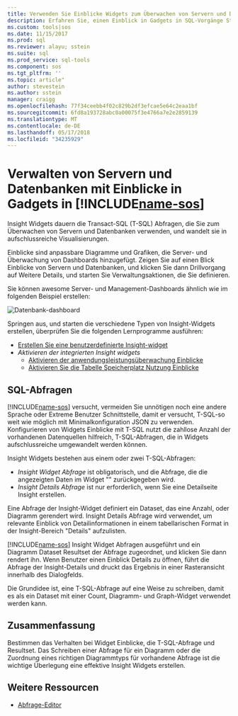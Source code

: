```yaml
---
title: Verwenden Sie Einblicke Widgets zum Überwachen von Servern und Datenbanken in SQL-Vorgänge Studio (Vorschau) | Microsoft Docs
description: Erfahren Sie, einen Einblick in Gadgets in SQL-Vorgänge Studio (Vorschau).
ms.custom: tools|sos
ms.date: 11/15/2017
ms.prod: sql
ms.reviewer: alayu; sstein
ms.suite: sql
ms.prod_service: sql-tools
ms.component: sos
ms.tgt_pltfrm: ''
ms.topic: article"
author: stevestein
ms.author: sstein
manager: craigg
ms.openlocfilehash: 77f34ceebb4f02c829b2df3efcae5e64c2eaa1bf
ms.sourcegitcommit: 6fd8a193728abc0a00075f3e4766a7e2e2859139
ms.translationtype: MT
ms.contentlocale: de-DE
ms.lasthandoff: 05/17/2018
ms.locfileid: "34235929"
---
```

# <a name="manage-servers-and-databases-with-insight-widgets-in-includename-sosincludesname-sos-shortmd"></a>Verwalten von Servern und Datenbanken mit Einblicke in Gadgets in [!INCLUDE[name-sos](../includes/name-sos-short.md)]

Insight Widgets dauern die Transact-SQL (T-SQL) Abfragen, die Sie zum Überwachen von Servern und Datenbanken verwenden, und wandelt sie in aufschlussreiche Visualisierungen. 

Einblicke sind anpassbare Diagramme und Grafiken, die Server- und Überwachung von Dashboards hinzugefügt. Zeigen Sie auf einen Blick Einblicke von Servern und Datenbanken, und klicken Sie dann Drillvorgang auf Weitere Details, und starten Sie Verwaltungsaktionen, die Sie definieren. 

Sie können awesome Server- und Management-Dashboards ähnlich wie im folgenden Beispiel erstellen:

![Datenbank-dashboard](media/insight-widgets/database-dashboard.png)


Springen aus, und starten die verschiedene Typen von Insight-Widgets erstellen, überprüfen Sie die folgenden Lernprogramme ausführen:

- [Erstellen Sie eine benutzerdefinierte Insight-widget](tutorial-build-custom-insight-sql-server.md)
- *Aktivieren der integrierten Insight widgets*
   - [Aktivieren der anwendungsleistungsüberwachung Einblicke](tutorial-qds-sql-server.md)
   - [Aktivieren Sie die Tabelle Speicherplatz Nutzung Einblicke](tutorial-table-space-sql-server.md)


## <a name="sql-queries"></a>SQL-Abfragen 

[!INCLUDE[name-sos](../includes/name-sos-short.md)] versucht, vermeiden Sie unnötigen noch eine andere Sprache oder Extreme Benutzer Schnittstelle, damit er versucht, T-SQL-so weit wie möglich mit Minimalkonfiguration JSON zu verwenden. Konfigurieren von Widgets Einblicke mit T-SQL nutzt die zahllose Anzahl der vorhandenen Datenquellen hilfreich, T-SQL-Abfragen, die in Widgets aufschlussreiche umgewandelt werden können.

Insight Widgets bestehen aus einem oder zwei T-SQL-Abfragen:
* *Insight Widget Abfrage* ist obligatorisch, und die Abfrage, die die angezeigten Daten im Widget "" zurückgegeben wird.
* *Insight Details Abfrage* ist nur erforderlich, wenn Sie eine Detailseite Insight erstellen.

Eine Abfrage der Insight-Widget definiert ein Dataset, das eine Anzahl, oder Diagramm gerendert wird. Insight Details Abfrage wird verwendet, um relevante Einblick von Detailinformationen in einem tabellarischen Format in der Insight-Bereich "Details" aufzulisten. 

[!INCLUDE[name-sos](../includes/name-sos-short.md)] Insight Widget Abfragen ausgeführt und ein Diagramm Dataset Resultset der Abfrage zugeordnet, und klicken Sie dann rendert ihn. Wenn Benutzer einen Einblick Details zu öffnen, führt die Abfrage der Insight-Details und druckt das Ergebnis in einer Rasteransicht innerhalb des Dialogfelds.

Die Grundidee ist, eine T-SQL-Abfrage auf eine Weise zu schreiben, damit es als ein Dataset mit einer Count, Diagramm- und Graph-Widget verwendet werden kann. 

## <a name="summary"></a>Zusammenfassung

Bestimmen das Verhalten bei Widget Einblicke, die T-SQL-Abfrage und Resultset. Das Schreiben einer Abfrage für ein Diagramm oder die Zuordnung eines richtigen Diagrammtyps für vorhandene Abfrage ist die wichtige Überlegung eine effektive Insight Widgets erstellen.



## <a name="additional-resources"></a>Weitere Ressourcen
- [Abfrage-Editor](tutorial-sql-editor.md)

